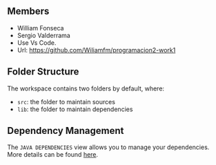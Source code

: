 ## Members

- William Fonseca
- Sergio Valderrama
- Use Vs Code.
- Url: https://github.com/Wiliamfm/programacion2-work1

## Folder Structure

The workspace contains two folders by default, where:

- `src`: the folder to maintain sources
- `lib`: the folder to maintain dependencies

## Dependency Management

The `JAVA DEPENDENCIES` view allows you to manage your dependencies. More details can be found [here](https://github.com/microsoft/vscode-java-pack/blob/master/release-notes/v0.9.0.md#work-with-jar-files-directly).
